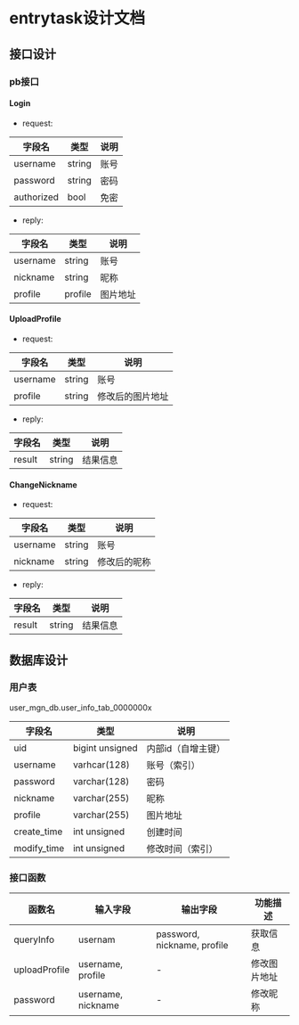 # entrytask设计文档

## 接口设计

### pb接口

#### Login

- request:

字段名 | 类型 | 说明
------|-----|----
username|string|账号
password|string|密码
authorized|bool|免密

- reply:

字段名 | 类型 | 说明
------|-----|----
username|string|账号
nickname|string|昵称
profile|profile|图片地址

#### UploadProfile

- request:

字段名 | 类型 | 说明
------|-----|----
username|string|账号
profile|string|修改后的图片地址

- reply:

字段名 | 类型 | 说明
------|-----|----
result|string|结果信息

#### ChangeNickname

- request:

字段名 | 类型 | 说明
------|-----|----
username|string|账号
nickname|string|修改后的昵称

- reply:

字段名 | 类型 | 说明
------|-----|----
result|string|结果信息

## 数据库设计

### 用户表

user_mgn_db.user_info_tab_0000000x

字段名 | 类型 | 说明
------|-----|----
uid|bigint unsigned|内部id（自增主键）
username|varhcar(128)|账号（索引）
password|varchar(128)|密码
nickname|varchar(255)|昵称
profile|varchar(255)|图片地址
create_time|int unsigned|创建时间
modify_time|int unsigned|修改时间（索引）

### 接口函数

函数名 | 输入字段 | 输出字段 | 功能描述
------|---------|---------|-------
queryInfo|usernam|password, nickname, profile|获取信息
uploadProfile|username, profile|-|修改图片地址
password|username, nickname|-|修改昵称

